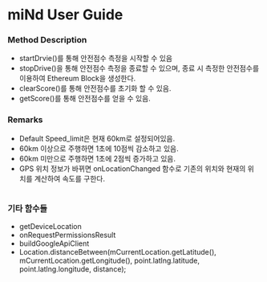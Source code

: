 # miNd User Guide

### Method Description
 * startDrvie()를 통해 안전점수 측정을 시작할 수 있음
 * stopDrive()을 통해 안전점수 측정을 종료할 수 있으며, 종료 시 측정한 안전점수를 이용하여 Ethereum Block을 생성한다.
 * clearScore()를 통해 안전점수를 초기화 할 수 있음.
 * getScore()를 통해 안전점수를 얻을 수 있음.

### Remarks
 * Default Speed_limit은 현재 60km로 설정되어있음.
 * 60km 이상으로 주행하면 1초에 10점씩 감소하고 있음.
 * 60km 미만으로 주행하면 1초에 2점씩 증가하고 있음.
 * GPS 위치 정보가 바뀌면 onLocationChanged 함수로 기존의 위치와 현재의 위치를 계산하여 속도를 구한다.
 ```speed = actual_distance / (mCurrentLocation.getTime() - mLastLocation.getTime());
 ```

### 기타 함수들
 * getDeviceLocation
 * onRequestPermissionsResult
 * buildGoogleApiClient
 * Location.distanceBetween(mCurrentLocation.getLatitude(), mCurrentLocation.getLongitude(), point.latlng.latitude, point.latlng.longitude, distance);
